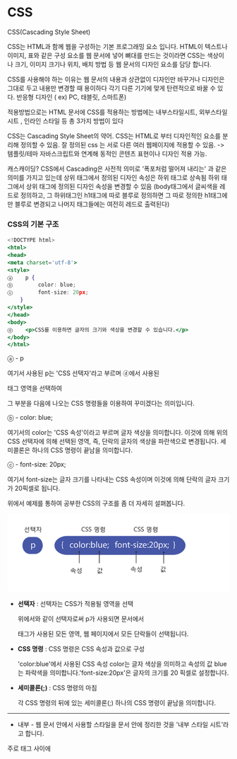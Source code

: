 # CSS

CSS(Cascading Style Sheet)

CSS는 HTML과 함께 웹을 구성하는 기본 프로그래밍 요소 입니다.
HTML이 텍스트나 이미지, 표와 같은 구성 요소를 웹 문서에 넣어 뼈대를 만드는 것이라면
CSS는 색상이나 크기, 이미지 크기나 위치, 배치 방법 등 웹 문서의 디자인 요소를 담당 합니다.

CSS를 사용해야 하는 이유는 웹 문서의 내용과 상관없이 디자인만 바꾸거나 디자인은 그대로 두고 내용만 변경할 때 용이하다
각기 다른 기기에 맞게 탄련적으로 바꿀 수 있다. 반응형 디자인
(  ex) PC, 태블릿, 스마트폰)

적용방법으로는
HTML 문서에 CSS를 적용하는 방법에는 내부스타일시트, 외부스타일시트 , 인라인 스타일 등 총 3가지 방법이 있다

CSS는 Cascading Style Sheet의 약어.
CSS는 HTML로 부터 디자인적인 요소를 분리해 정의할 수 있음.
잘 정의된 css 는 서로 다른 여러 웹페이지에 적용할 수 있음. -> 템플릿/테마
자바스크립트와 연계해 동적인 콘텐츠 표현이나 디자인 적용 가능.

캐스캐이딩?
CSS에서 Cascading은 사전적 의미로 '폭포처럼 떨어져 내리는' 과 같은 의미를 가지고 있는데
상위 태그에서 정의된 디자인 속성은 하위 태그로 상속됨
하위 태그에서 상위 태그에 정의된 디자인 속성을 변경할 수 있음
(body태그에서 글씨색을 레드로 정의하고, 그 하위태그인 h1태그에 따로 블루로 정의하면 그 따로 정의한 h1태그에만 블루로 변경되고 나머지 태그들에는 여전히 레드로 출력된다)

### CSS의 기본 구조

```jsx
<!DOCTYPE html>
<html>
<head>
<meta charset='utf-8'>
<style>
ⓐ    p {    
ⓑ        color: blue;    
ⓒ        font-size: 20px; 
    }
</style>
</head>
<body>
ⓓ    <p>CSS를 이용하면 글자의 크기와 색상을 변경할 수 있습니다.</p>
</body>
</html>
```

ⓐ - p

 여기서 사용된 p는 'CSS 선택자'라고 부르며 ⓓ에서 사용된 <p> 태그 영역을 선택하여 

그 부분을 다음에 나오는 CSS 명령들을 이용하여 꾸미겠다는 의미입니다.

ⓑ - color: blue;

여기서의 color는 'CSS 속성'이라고 부르며 글자 색상을 의미합니다. 이것에 의해 위의 CSS 선택자에 의해 선택된 영역, 즉, 단락의 글자의 색상을 파란색으로 변경됩니다. 세미콜론은 하나의 CSS 명령이 끝남을 의미합니다.

ⓒ - font-size: 20px;

여기서 font-size는 글자 크기를 나타내는 CSS 속성이며 이것에 의해 단락의 글자 크기가 20픽셀로 됩니다.

위에서 예제를 통하여 공부한 CSS의 구조를 좀 더 자세히 설펴봅니다.

![alt](\images\Untitled.png)

- **선택자** : 선택자는 CSS가 적용될 영역을 선택

    위에서와 같이 선택자로써 p가 사용되면 문서에서 <p> 태그가 사용된 모든 영역, 웹 페이지에서 모든 단락들이 선택됩니다.

- **CSS 명령** : CSS 명령은 CSS 속성과 값으로 구성

    'color:blue'에서 사용된 CSS 속성 color는 글자 색상을 의미하고 속성의 값 blue는 파락색을 의미합니다.'font-size:20px'은 글자의 크기를 20 픽셀로 설정합니다.

- **세미콜론(;)** : CSS 명령의 마침

    각 CSS 명령의 뒤에 있는 세미콜론(;) 하나의 CSS 명령이 끝남을 의미합니다.

---

- 내부 - 웹 문서 안에서 사용할 스타일을 문서 안에 정리한 것을 '내부 스타일 시트'라고 합니다.

주로 <head>태그 사이에 <style>태그 부분을 작성

```jsx
<!DOCTYPE html>
<html lang="en">

<head>
    <meta charset="UTF-8">
    <meta http-equiv="X-UA-Compatible" content="IE=edge">
    <meta name="viewport" content="width=device-width, initial-scale=1.0">
    <title>Document</title>
    <style>
        h1 {
            color: red;
        }
    </style>
</head>

<body>
    <h1>Hello World</h1>
</body>

</html>
```

- 외부 - 따로 .CSS라는 확장자를 가진 파일을 만들어 그 파일에 스타일 정보를 저장해 필요할 때마다 <link> 태그를 이용해 링크해서 사용할 수 있다

.html

```jsx
<!DOCTYPE html>
<html lang="en">

<head>
    <meta charset="UTF-8">
    <meta http-equiv="X-UA-Compatible" content="IE=edge">
    <meta name="viewport" content="width=device-width, initial-scale=1.0">
    <title>Document</title>
    <link rel="stylesheet" href="01dom/purple.css">
</head>

<body>
    <h1>Hello World!</h1>
</body>

</html>
```

.css

```jsx
body {
    color: purple;
}
```

- 인라인 - 주로 간단한 스타일 정보를 내부 스타일이나 외부 스타일을 사용하지 않고, 적용할 대상에 직접 표시하는 방법을 '인라인 스타일 시트'라고 합니다
ex) <h1 style="color:red;">Hello World!!</h1>

```jsx
<!DOCTYPE html>
<html lang="en">

<head>
    <meta charset="UTF-8">
    <meta http-equiv="X-UA-Compatible" content="IE=edge">
    <meta name="viewport" content="width=device-width, initial-scale=1.0">
    <title>Document</title>
</head>

<body>
    <h1 style="color: blue;">Hello World!</h1>
</body>

</html>
```

우선순위
웹 브라우저 자체도 html 구성요소에 대한 내부적인 css 를 가지고 있다고 볼 수 있습니다. 브라우저에 따라 사용자 정의 css를 사용할 수 있는것도 그 때문입니다.
일반적인 우선순위(낮은순 -> 높은순)는 다음과 같습니다.
브라우저 디자인 정의 -> 외부 스타일시트 -> 내부 스타일시트 -> 인라인 스타일시트

3가지 모두가 디자인 정의가 되어있다면 인라인이 가장 높은 우선순위가 된다
